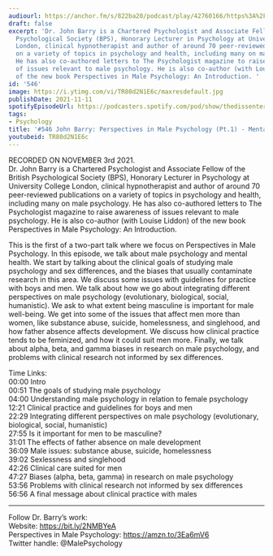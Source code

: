 ```yaml
---
audiourl: https://anchor.fm/s/822ba20/podcast/play/42760166/https%3A%2F%2Fd3ctxlq1ktw2nl.cloudfront.net%2Fstaging%2F2021-10-3%2F50924ad3-4a35-89b2-a605-15450978d769.m4a
draft: false
excerpt: 'Dr. John Barry is a Chartered Psychologist and Associate Fellow of the British
  Psychological Society (BPS), Honorary Lecturer in Psychology at University College
  London, clinical hypnotherapist and author of around 70 peer-reviewed publications
  on a variety of topics in psychology and health, including many on male psychology.
  He has also co-authored letters to The Psychologist magazine to raise awareness
  of issues relevant to male psychology. He is also co-author (with Louise Liddon)
  of the new book Perspectives in Male Psychology: An Introduction. '
id: '546'
image: https://i.ytimg.com/vi/TR80d2N1E6c/maxresdefault.jpg
publishDate: 2021-11-11
spotifyEpisodeUrl: https://podcasters.spotify.com/pod/show/thedissenter/episodes/546-John-Barry-Perspectives-in-Male-Psychology-Pt-1---Mental-Health-e19neh6
tags:
- Psychology
title: '#546 John Barry: Perspectives in Male Psychology (Pt.1) - Mental Health'
youtubeid: TR80d2N1E6c
---
```

<div class="timelinks">

RECORDED ON NOVEMBER 3rd 2021.  
Dr. John Barry is a Chartered Psychologist and Associate Fellow of the British Psychological Society (BPS), Honorary Lecturer in Psychology at University College London, clinical hypnotherapist and author of around 70 peer-reviewed publications on a variety of topics in psychology and health, including many on male psychology. He has also co-authored letters to The Psychologist magazine to raise awareness of issues relevant to male psychology. He is also co-author (with Louise Liddon) of the new book Perspectives in Male Psychology: An Introduction. 

This is the first of a two-part talk where we focus on Perspectives in Male Psychology. In this episode, we talk about male psychology and mental health. We start by talking about the clinical goals of studying male psychology and sex differences, and the biases that usually contaminate research in this area. We discuss some issues with guidelines for practice with boys and men. We talk about how we go about integrating different perspectives on male psychology (evolutionary, biological, social, humanistic). We ask to what extent being masculine is important for male well-being. We get into some of the issues that affect men more than women, like substance abuse, suicide, homelessness, and singlehood, and how father absence affects development. We discuss how clinical practice tends to be feminized, and how it could suit men more. Finally, we talk about alpha, beta, and gamma biases in research on male psychology, and problems with clinical research not informed by sex differences.

Time Links:  
<time>00:00</time> Intro  
<time>00:51</time> The goals of studying male psychology  
<time>04:00</time> Understanding male psychology in relation to female psychology  
<time>12:21</time> Clinical practice and guidelines for boys and men  
<time>22:29</time> Integrating different perspectives on male psychology (evolutionary, biological, social, humanistic)  
<time>27:55</time> Is it important for men to be masculine?  
<time>31:01</time> The effects of father absence on male development  
<time>36:09</time> Male issues: substance abuse, suicide, homelessness  
<time>39:02</time> Sexlessness and singlehood  
<time>42:26</time> Clinical care suited for men  
<time>47:27</time> Biases (alpha, beta, gamma) in research on male psychology  
<time>53:56</time> Problems with clinical research not informed by sex differences  
<time>56:56</time> A final message about clinical practice with males

---

Follow Dr. Barry’s work:  
Website: https://bit.ly/2NMBYeA  
Perspectives in Male Psychology: https://amzn.to/3Ea6mV6  
Twitter handle: @MalePsychology
</div>

